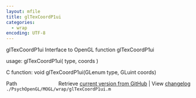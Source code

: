```yaml
---
layout: mfile
title: glTexCoordP1ui
categories:
  - wrap
encoding: UTF-8
---
```


glTexCoordP1ui  Interface to OpenGL function glTexCoordP1ui  

usage:  glTexCoordP1ui( type, coords )  

C function:  void glTexCoordP1ui(GLenum type, GLuint coords)  


<div class="code_header" style="text-align:right;">
  <span style="float:left;">Path&nbsp;&nbsp;</span> <span class="counter">Retrieve <a href=
  "https://raw.github.com/Psychtoolbox-3/Psychtoolbox-3/beta/./PsychOpenGL/MOGL/wrap/glTexCoordP1ui.m">current version from GitHub</a> | View <a href=
  "https://github.com/Psychtoolbox-3/Psychtoolbox-3/commits/beta/./PsychOpenGL/MOGL/wrap/glTexCoordP1ui.m">changelog</a></span>
</div>
<div class="code">
  <code>./PsychOpenGL/MOGL/wrap/glTexCoordP1ui.m</code>
</div>
